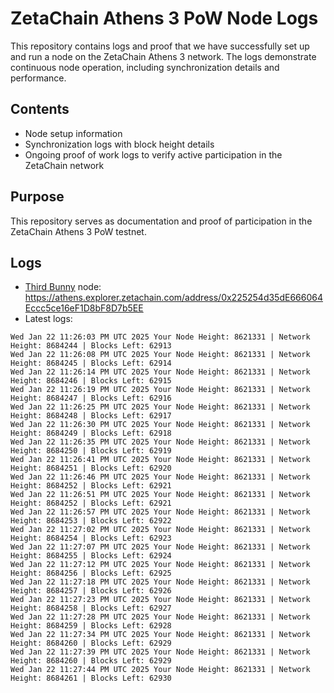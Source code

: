 # ZetaChain Athens 3 PoW Node Logs
This repository contains logs and proof that we have successfully set up and run a node on the ZetaChain Athens 3 network. The logs demonstrate continuous node operation, including synchronization details and performance.

## Contents
- Node setup information
- Synchronization logs with block height details
- Ongoing proof of work logs to verify active participation in the ZetaChain network

## Purpose
This repository serves as documentation and proof of participation in the ZetaChain Athens 3 PoW testnet.

## Logs

- [Third Bunny](https://thirdbunny.xyz/) node: https://athens.explorer.zetachain.com/address/0x225254d35dE666064Eccc5ce16eF1D8bF8D7b5EE
- Latest logs:
```
Wed Jan 22 11:26:03 PM UTC 2025 Your Node Height: 8621331 | Network Height: 8684244 | Blocks Left: 62913
Wed Jan 22 11:26:08 PM UTC 2025 Your Node Height: 8621331 | Network Height: 8684245 | Blocks Left: 62914
Wed Jan 22 11:26:14 PM UTC 2025 Your Node Height: 8621331 | Network Height: 8684246 | Blocks Left: 62915
Wed Jan 22 11:26:19 PM UTC 2025 Your Node Height: 8621331 | Network Height: 8684247 | Blocks Left: 62916
Wed Jan 22 11:26:25 PM UTC 2025 Your Node Height: 8621331 | Network Height: 8684248 | Blocks Left: 62917
Wed Jan 22 11:26:30 PM UTC 2025 Your Node Height: 8621331 | Network Height: 8684249 | Blocks Left: 62918
Wed Jan 22 11:26:35 PM UTC 2025 Your Node Height: 8621331 | Network Height: 8684250 | Blocks Left: 62919
Wed Jan 22 11:26:41 PM UTC 2025 Your Node Height: 8621331 | Network Height: 8684251 | Blocks Left: 62920
Wed Jan 22 11:26:46 PM UTC 2025 Your Node Height: 8621331 | Network Height: 8684252 | Blocks Left: 62921
Wed Jan 22 11:26:51 PM UTC 2025 Your Node Height: 8621331 | Network Height: 8684252 | Blocks Left: 62921
Wed Jan 22 11:26:57 PM UTC 2025 Your Node Height: 8621331 | Network Height: 8684253 | Blocks Left: 62922
Wed Jan 22 11:27:02 PM UTC 2025 Your Node Height: 8621331 | Network Height: 8684254 | Blocks Left: 62923
Wed Jan 22 11:27:07 PM UTC 2025 Your Node Height: 8621331 | Network Height: 8684255 | Blocks Left: 62924
Wed Jan 22 11:27:12 PM UTC 2025 Your Node Height: 8621331 | Network Height: 8684256 | Blocks Left: 62925
Wed Jan 22 11:27:18 PM UTC 2025 Your Node Height: 8621331 | Network Height: 8684257 | Blocks Left: 62926
Wed Jan 22 11:27:23 PM UTC 2025 Your Node Height: 8621331 | Network Height: 8684258 | Blocks Left: 62927
Wed Jan 22 11:27:28 PM UTC 2025 Your Node Height: 8621331 | Network Height: 8684259 | Blocks Left: 62928
Wed Jan 22 11:27:34 PM UTC 2025 Your Node Height: 8621331 | Network Height: 8684260 | Blocks Left: 62929
Wed Jan 22 11:27:39 PM UTC 2025 Your Node Height: 8621331 | Network Height: 8684260 | Blocks Left: 62929
Wed Jan 22 11:27:44 PM UTC 2025 Your Node Height: 8621331 | Network Height: 8684261 | Blocks Left: 62930
```
